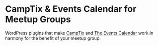 CampTix & Events Calendar for Meetup Groups
===========================================

WordPress plugins that make [CampTix](https://wordpress.org/plugins/camptix/) and [The Events Calendar](https://wordpress.org/plugins/the-events-calendar/) work in harmony for the benefit of your meetup group.
